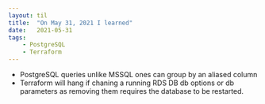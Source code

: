 ```yaml
---
layout: til
title:  "On May 31, 2021 I learned"
date:   2021-05-31
tags:
    - PostgreSQL
    - Terraform
---
```


- PostgreSQL queries unlike MSSQL ones can group by an aliased column
- Terraform will hang if chaning a running RDS DB db options or db parameters as removing them requires the database to be restarted.
